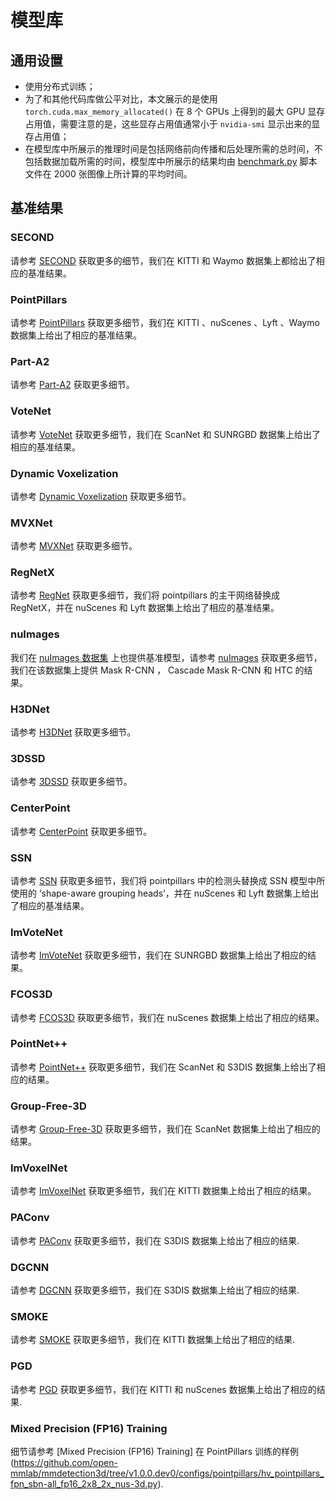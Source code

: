 # 模型库

## 通用设置

- 使用分布式训练；
- 为了和其他代码库做公平对比，本文展示的是使用 `torch.cuda.max_memory_allocated()` 在 8 个 GPUs 上得到的最大 GPU 显存占用值，需要注意的是，这些显存占用值通常小于 `nvidia-smi` 显示出来的显存占用值；
- 在模型库中所展示的推理时间是包括网络前向传播和后处理所需的总时间，不包括数据加载所需的时间，模型库中所展示的结果均由 [benchmark.py](https://github.com/open-mmlab/mmdetection/blob/master/tools/analysis_tools/benchmark.py) 脚本文件在 2000 张图像上所计算的平均时间。

## 基准结果

### SECOND

请参考 [SECOND](https://github.com/open-mmlab/mmdetection3d/blob/master/configs/second) 获取更多的细节，我们在 KITTI 和 Waymo 数据集上都给出了相应的基准结果。

### PointPillars

请参考 [PointPillars](https://github.com/open-mmlab/mmdetection3d/blob/master/configs/pointpillars) 获取更多细节，我们在 KITTI 、nuScenes 、Lyft 、Waymo 数据集上给出了相应的基准结果。

### Part-A2

请参考 [Part-A2](https://github.com/open-mmlab/mmdetection3d/blob/master/configs/parta2) 获取更多细节。

### VoteNet

请参考 [VoteNet](https://github.com/open-mmlab/mmdetection3d/blob/master/configs/votenet) 获取更多细节，我们在 ScanNet 和 SUNRGBD 数据集上给出了相应的基准结果。

### Dynamic Voxelization

请参考 [Dynamic Voxelization](https://github.com/open-mmlab/mmdetection3d/blob/master/configs/dynamic_voxelization) 获取更多细节。

### MVXNet

请参考 [MVXNet](https://github.com/open-mmlab/mmdetection3d/blob/master/configs/mvxnet) 获取更多细节。

### RegNetX

请参考 [RegNet](https://github.com/open-mmlab/mmdetection3d/blob/master/configs/regnet) 获取更多细节，我们将 pointpillars 的主干网络替换成 RegNetX，并在 nuScenes 和 Lyft 数据集上给出了相应的基准结果。

### nuImages

我们在 [nuImages 数据集](https://www.nuscenes.org/nuimages) 上也提供基准模型，请参考 [nuImages](https://github.com/open-mmlab/mmdetection3d/blob/master/configs/nuimages) 获取更多细节，我们在该数据集上提供 Mask R-CNN ， Cascade Mask R-CNN 和 HTC 的结果。

### H3DNet

请参考 [H3DNet](https://github.com/open-mmlab/mmdetection3d/blob/master/configs/h3dnet) 获取更多细节。

### 3DSSD

请参考 [3DSSD](https://github.com/open-mmlab/mmdetection3d/blob/master/configs/3dssd) 获取更多细节。

### CenterPoint

请参考 [CenterPoint](https://github.com/open-mmlab/mmdetection3d/blob/master/configs/centerpoint) 获取更多细节。

### SSN

请参考 [SSN](https://github.com/open-mmlab/mmdetection3d/blob/master/configs/ssn) 获取更多细节，我们将 pointpillars 中的检测头替换成 SSN 模型中所使用的 ‘shape-aware grouping heads’，并在 nuScenes 和 Lyft 数据集上给出了相应的基准结果。

### ImVoteNet

请参考 [ImVoteNet](https://github.com/open-mmlab/mmdetection3d/blob/master/configs/imvotenet) 获取更多细节，我们在 SUNRGBD 数据集上给出了相应的结果。

### FCOS3D

请参考 [FCOS3D](https://github.com/open-mmlab/mmdetection3d/blob/master/configs/fcos3d) 获取更多细节，我们在 nuScenes 数据集上给出了相应的结果。

### PointNet++

请参考 [PointNet++](https://github.com/open-mmlab/mmdetection3d/blob/master/configs/pointnet2) 获取更多细节，我们在 ScanNet 和 S3DIS 数据集上给出了相应的结果。

### Group-Free-3D

请参考 [Group-Free-3D](https://github.com/open-mmlab/mmdetection3d/blob/master/configs/groupfree3d) 获取更多细节，我们在 ScanNet 数据集上给出了相应的结果。

### ImVoxelNet

请参考 [ImVoxelNet](https://github.com/open-mmlab/mmdetection3d/blob/master/configs/imvoxelnet) 获取更多细节，我们在 KITTI 数据集上给出了相应的结果。

### PAConv

请参考 [PAConv](https://github.com/open-mmlab/mmdetection3d/blob/master/configs/paconv) 获取更多细节，我们在 S3DIS 数据集上给出了相应的结果.

### DGCNN

请参考 [DGCNN](https://github.com/open-mmlab/mmdetection3d/tree/v1.0.0.dev0/configs/dgcnn) 获取更多细节，我们在 S3DIS 数据集上给出了相应的结果.

### SMOKE

请参考 [SMOKE](https://github.com/open-mmlab/mmdetection3d/tree/v1.0.0.dev0/configs/smoke) 获取更多细节，我们在 KITTI 数据集上给出了相应的结果.

### PGD

请参考 [PGD](https://github.com/open-mmlab/mmdetection3d/tree/v1.0.0.dev0/configs/pgd) 获取更多细节，我们在 KITTI 和 nuScenes 数据集上给出了相应的结果.

### Mixed Precision (FP16) Training

细节请参考 [Mixed Precision (FP16) Training] 在 PointPillars 训练的样例 (https://github.com/open-mmlab/mmdetection3d/tree/v1.0.0.dev0/configs/pointpillars/hv_pointpillars_fpn_sbn-all_fp16_2x8_2x_nus-3d.py).
